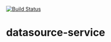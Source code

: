 [![Build Status](https://travis-ci.com/Massipssa/datasource-service.svg?token=1WzPHJsFpvuFQPyV28Cy&branch=main)](https://travis-ci.com/Massipssa/datasource-service)

# datasource-service
